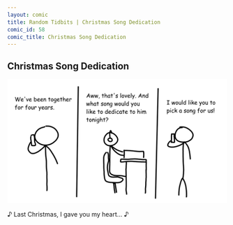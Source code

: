 ```yaml
---
layout: comic
title: Random Tidbits | Christmas Song Dedication
comic_id: 58
comic_title: Christmas Song Dedication
---
```


## Christmas Song Dedication

![](/assets/images/58.png)

&#9834; Last Christmas, I gave you my heart... &#9834;
